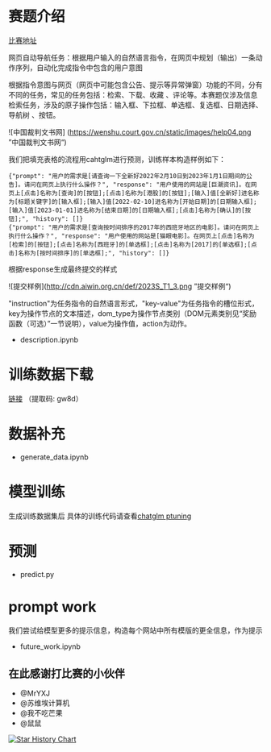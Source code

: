 # 赛题介绍
[比赛地址](http://www.aiwin.org.cn/competitions/86#learn_the_details)

网页自动导航任务：根据用户输入的自然语言指令，在网页中规划（输出）一条动作序列，自动化完成指令中包含的用户意图

根据指令意图与网页（网页中可能包含公告、提示等异常弹窗）功能的不同，分有不同的任务，常见的任务包括：检索、下载、收藏 、评论等。本赛题仅涉及信息检索任务，涉及的原子操作包括：输入框、下拉框、单选框、复选框、日期选择、导航树 、按钮。

![中国裁判文书网] (https://wenshu.court.gov.cn/static/images/help04.png ”中国裁判文书网“)

我们把填充表格的流程用cahtglm进行预测，训练样本构造样例如下：
```
{"prompt": "用户的需求是[请查询一下全新好2022年2月10日到2023年1月1日期间的公告]。请问在网页上执行什么操作？", "response": "用户使用的网站是[巨潮资讯]。在网页上[点击]名称为[查询]的[按钮];[点击]名称为[港股]的[按钮];[输入]值[全新好]进名称为[标题关键字]的[输入框];[输入]值[2022-02-10]进名称为[开始日期]的[日期输入框];[输入]值[2023-01-01]进名称为[结束日期]的[日期输入框];[点击]名称为[确认]的[按钮];", "history": []}
{"prompt": "用户的需求是[查询按时间排序的2017年的西班牙地区的电影]。请问在网页上执行什么操作？", "response": "用户使用的网站是[猫眼电影]。在网页上[点击]名称为[检索]的[按钮];[点击]名称为[西班牙]的[单选框];[点击]名称为[2017]的[单选框];[点击]名称为[按时间排序]的[单选框];", "history": []}

```

根据response生成最终提交的样式

![提交样例](http://cdn.aiwin.org.cn/def/2023S_T1_3.png ”提交样例“)

"instruction"为任务指令的自然语言形式，"key-value"为任务指令的槽位形式，key为操作节点的文本描述，dom_type为操作节点类别（DOM元素类别见“奖励函数（可选）”一节说明），value为操作值，action为动作。

- description.ipynb


# 训练数据下载

[链接](https://pan.baidu.com/s/1R9mD8oi_dDS_6ShAlAygwg?pwd=gw8d) （提取码: gw8d）

# 数据补充

- generate_data.ipynb


# 模型训练

生成训练数据集后 具体的训练代码请查看[chatglm ptuning](https://github.com/THUDM/ChatGLM2-6B/tree/main/ptuning)

# 预测

- predict.py

# prompt work

我们尝试给模型更多的提示信息，构造每个网站中所有模版的更全信息，作为提示

- future_work.ipynb

## 在此感谢打比赛的小伙伴
- @MrYXJ
- @苏维埃计算机
- @我不吃芒果
- @鼠鼠

[![Star History Chart](https://api.star-history.com/svg?repos=dawoshi/README&type=Date)](https://star-history.com/#dawoshi/2023AIWIN_Competition/edit/master/README.md&Date)
